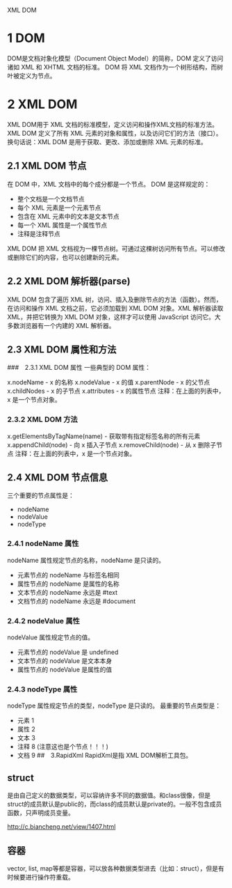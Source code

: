 XML DOM
# 1 DOM
DOM是文档对象化模型（Document Object Model）的简称，DOM 定义了访问诸如 XML 和 XHTML 文档的标准。
DOM 将 XML 文档作为一个树形结构，而树叶被定义为节点。
# 2 XML DOM
XML DOM用于 XML 文档的标准模型，定义访问和操作XML文档的标准方法。XML DOM 定义了所有 XML 元素的对象和属性，以及访问它们的方法（接口）。换句话说：XML DOM 是用于获取、更改、添加或删除 XML 元素的标准。

## 2.1 XML DOM 节点
在 DOM 中，XML 文档中的每个成分都是一个节点。
DOM 是这样规定的：

* 整个文档是一个文档节点
* 每个 XML 元素是一个元素节点
* 包含在 XML 元素中的文本是文本节点
* 每一个 XML 属性是一个属性节点
* 注释是注释节点

XML DOM 把 XML 文档视为一棵节点树。可通过这棵树访问所有节点。可以修改或删除它们的内容，也可以创建新的元素。

## 2.2 XML DOM 解析器(parse)
XML DOM 包含了遍历 XML 树，访问、插入及删除节点的方法（函数）。然而，在访问和操作 XML 文档之前，它必须加载到 XML DOM 对象。XML 解析器读取 XML，并把它转换为 XML DOM 对象，这样才可以使用 JavaScript 访问它。大多数浏览器有一个内建的 XML 解析器。

## 2.3 XML DOM 属性和方法
###　2.3.1 XML DOM 属性
一些典型的 DOM 属性：

x.nodeName - x 的名称
x.nodeValue - x 的值
x.parentNode - x 的父节点
x.childNodes - x 的子节点
x.attributes - x 的属性节点
注释：在上面的列表中，x 是一个节点对象。
### 2.3.2 XML DOM 方法
x.getElementsByTagName(name) - 获取带有指定标签名称的所有元素
x.appendChild(node) - 向 x 插入子节点
x.removeChild(node) - 从 x 删除子节点
注释：在上面的列表中，x 是一个节点对象。

## 2.4 XML DOM 节点信息
三个重要的节点属性是：
* nodeName
* nodeValue
* nodeType

### 2.4.1 nodeName 属性
nodeName 属性规定节点的名称，nodeName 是只读的。
* 元素节点的 nodeName 与标签名相同
* 属性节点的 nodeName 是属性的名称
* 文本节点的 nodeName 永远是 #text
* 文档节点的 nodeName 永远是 #document

### 2.4.2 nodeValue 属性
nodeValue 属性规定节点的值。

* 元素节点的 nodeValue 是 undefined
* 文本节点的 nodeValue 是文本本身
* 属性节点的 nodeValue 是属性的值

### 2.4.3 nodeType 属性
nodeType 属性规定节点的类型，nodeType 是只读的。
最重要的节点类型是：
* 元素	1
* 属性	2
* 文本	3
* 注释	8 (注意这也是个节点！！！)
* 文档	9
##　3.RapidXml
RapidXml是指 XML DOM解析工具包。


## struct
是由自己定义的数据类型，可以容纳许多不同的数据值。和class很像，但是struct的成员默认是public的，而class的成员默认是private的。一般不包含成员函数，只声明成员变量。

http://c.biancheng.net/view/1407.html

## 容器
vector, list, map等都是容器，可以放各种数据类型进去（比如：struct），但是有时候要进行操作符重载。